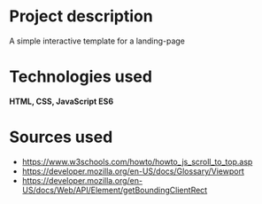 # Project description
A simple interactive template for a landing-page
# Technologies used
**HTML, CSS, JavaScript ES6**
# Sources used
* https://www.w3schools.com/howto/howto_js_scroll_to_top.asp
* https://developer.mozilla.org/en-US/docs/Glossary/Viewport
* https://developer.mozilla.org/en-US/docs/Web/API/Element/getBoundingClientRect
